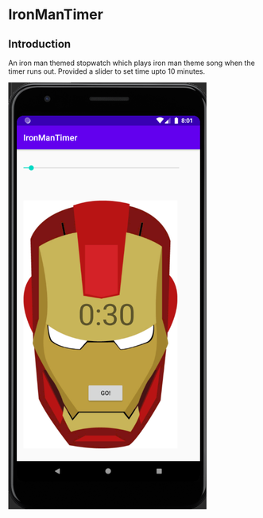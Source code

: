 # IronManTimer
<h2>Introduction</h2>
<p>An iron man themed stopwatch which plays iron man theme song when the timer runs out.
Provided a slider to set time upto 10 minutes.
</p>
<img src="https://github.com/NikhilMalhotra2000/IronManTimer/blob/master/Screenshot%20(52).png">
